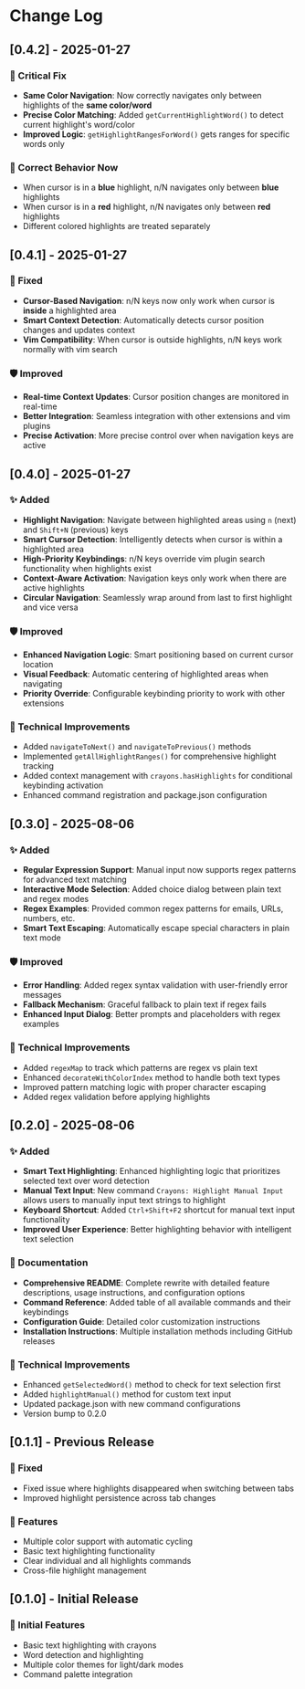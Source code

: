 # Change Log

## [0.4.2] - 2025-01-27
### 🔧 Critical Fix
- **Same Color Navigation**: Now correctly navigates only between highlights of the **same color/word**
- **Precise Color Matching**: Added `getCurrentHighlightWord()` to detect current highlight's word/color
- **Improved Logic**: `getHighlightRangesForWord()` gets ranges for specific words only

### 🎯 Correct Behavior Now
- When cursor is in a **blue** highlight, n/N navigates only between **blue** highlights
- When cursor is in a **red** highlight, n/N navigates only between **red** highlights  
- Different colored highlights are treated separately

## [0.4.1] - 2025-01-27
### 🔧 Fixed
- **Cursor-Based Navigation**: n/N keys now only work when cursor is **inside** a highlighted area
- **Smart Context Detection**: Automatically detects cursor position changes and updates context
- **Vim Compatibility**: When cursor is outside highlights, n/N keys work normally with vim search

### 🛡️ Improved
- **Real-time Context Updates**: Cursor position changes are monitored in real-time
- **Better Integration**: Seamless integration with other extensions and vim plugins
- **Precise Activation**: More precise control over when navigation keys are active

## [0.4.0] - 2025-01-27
### ✨ Added
- **Highlight Navigation**: Navigate between highlighted areas using `n` (next) and `Shift+N` (previous) keys
- **Smart Cursor Detection**: Intelligently detects when cursor is within a highlighted area
- **High-Priority Keybindings**: n/N keys override vim plugin search functionality when highlights exist
- **Context-Aware Activation**: Navigation keys only work when there are active highlights
- **Circular Navigation**: Seamlessly wrap around from last to first highlight and vice versa

### 🛡️ Improved
- **Enhanced Navigation Logic**: Smart positioning based on current cursor location
- **Visual Feedback**: Automatic centering of highlighted areas when navigating
- **Priority Override**: Configurable keybinding priority to work with other extensions

### 🔧 Technical Improvements
- Added `navigateToNext()` and `navigateToPrevious()` methods
- Implemented `getAllHighlightRanges()` for comprehensive highlight tracking
- Added context management with `crayons.hasHighlights` for conditional keybinding activation
- Enhanced command registration and package.json configuration

## [0.3.0] - 2025-08-06
### ✨ Added
- **Regular Expression Support**: Manual input now supports regex patterns for advanced text matching
- **Interactive Mode Selection**: Added choice dialog between plain text and regex modes
- **Regex Examples**: Provided common regex patterns for emails, URLs, numbers, etc.
- **Smart Text Escaping**: Automatically escape special characters in plain text mode

### 🛡️ Improved
- **Error Handling**: Added regex syntax validation with user-friendly error messages
- **Fallback Mechanism**: Graceful fallback to plain text if regex fails
- **Enhanced Input Dialog**: Better prompts and placeholders with regex examples

### 🔧 Technical Improvements
- Added `regexMap` to track which patterns are regex vs plain text
- Enhanced `decorateWithColorIndex` method to handle both text types
- Improved pattern matching logic with proper character escaping
- Added regex validation before applying highlights

## [0.2.0] - 2025-08-06
### ✨ Added
- **Smart Text Highlighting**: Enhanced highlighting logic that prioritizes selected text over word detection
- **Manual Text Input**: New command `Crayons: Highlight Manual Input` allows users to manually input text strings to highlight
- **Keyboard Shortcut**: Added `Ctrl+Shift+F2` shortcut for manual text input functionality
- **Improved User Experience**: Better highlighting behavior with intelligent text selection

### 📖 Documentation
- **Comprehensive README**: Complete rewrite with detailed feature descriptions, usage instructions, and configuration options
- **Command Reference**: Added table of all available commands and their keybindings
- **Configuration Guide**: Detailed color customization instructions
- **Installation Instructions**: Multiple installation methods including GitHub releases

### 🔧 Technical Improvements
- Enhanced `getSelectedWord()` method to check for text selection first
- Added `highlightManual()` method for custom text input
- Updated package.json with new command configurations
- Version bump to 0.2.0

## [0.1.1] - Previous Release
### 🐛 Fixed
- Fixed issue where highlights disappeared when switching between tabs
- Improved highlight persistence across tab changes

### 🎨 Features
- Multiple color support with automatic cycling
- Basic text highlighting functionality
- Clear individual and all highlights commands
- Cross-file highlight management

## [0.1.0] - Initial Release
### 🎉 Initial Features
- Basic text highlighting with crayons
- Word detection and highlighting
- Multiple color themes for light/dark modes
- Command palette integration